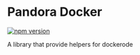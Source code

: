 Pandora Docker
=========
[![npm version](https://badge.fury.io/js/%40carlipa%2Fpandora-docker.png)](https://badge.fury.io/js/%40carlipa%2Fpandora-docker)

A library that provide helpers for dockerode
